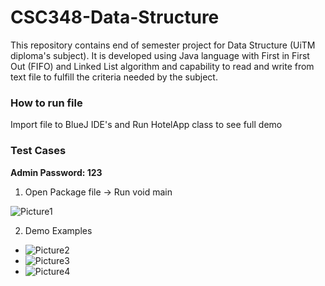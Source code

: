 # CSC348-Data-Structure
This repository contains end of semester project for Data Structure (UiTM diploma's subject). It is developed using Java language with First in First Out (FIFO) and Linked List algorithm and capability to read and write from text file to fulfill the criteria needed by the subject.

### How to run file
Import file to BlueJ IDE's and Run HotelApp class to see full demo

### Test Cases 
**Admin Password: 123**

1. Open Package file -> Run void main 

![Picture1](https://user-images.githubusercontent.com/91973389/136732297-fdeddd51-a06a-4e3d-8dcd-9af0a66b3d67.png)

2. Demo Examples
- ![Picture2](https://user-images.githubusercontent.com/91973389/136732304-8c4ca500-7428-4929-bd37-05b1af283909.png)
- ![Picture3](https://user-images.githubusercontent.com/91973389/136732306-0f5339d6-bcac-4135-b7e9-3bfe1312e9a4.png)
- ![Picture4](https://user-images.githubusercontent.com/91973389/136732307-00bb6997-67ec-4c56-9f24-841ff6570c00.png)
